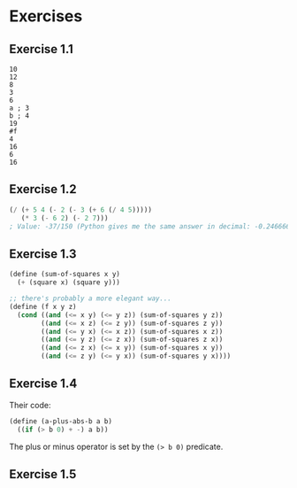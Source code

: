 # Exercises

## Exercise 1.1

```text
10
12
8
3
6
a ; 3
b ; 4
19
#f
4
16
6
16
```

## Exercise 1.2

```scheme
(/ (+ 5 4 (- 2 (- 3 (+ 6 (/ 4 5)))))
   (* 3 (- 6 2) (- 2 7)))
; Value: -37/150 (Python gives me the same answer in decimal: -0.24666666666666667)
```

## Exercise 1.3

```scheme
(define (sum-of-squares x y)
  (+ (square x) (square y)))

;; there's probably a more elegant way...
(define (f x y z)
  (cond ((and (<= x y) (<= y z)) (sum-of-squares y z))
        ((and (<= x z) (<= z y)) (sum-of-squares z y))
        ((and (<= y x) (<= x z)) (sum-of-squares x z))
        ((and (<= y z) (<= z x)) (sum-of-squares z x))
        ((and (<= z x) (<= x y)) (sum-of-squares x y))
        ((and (<= z y) (<= y x)) (sum-of-squares y x))))
```

## Exercise 1.4

Their code:

```scheme
(define (a-plus-abs-b a b)
  ((if (> b 0) + -) a b))
```

The plus or minus operator is set by the `(> b 0)` predicate.

## Exercise 1.5


